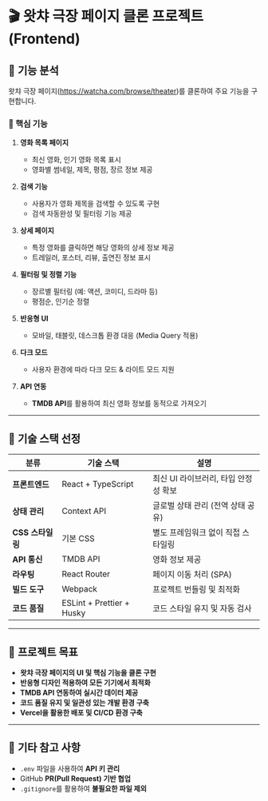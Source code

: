 # 🎬 왓챠 극장 페이지 클론 프로젝트 (Frontend)

## 📌 기능 분석

왓챠 극장 페이지(https://watcha.com/browse/theater)를 클론하여 주요 기능을 구현합니다.

### 🚀 핵심 기능

1. **영화 목록 페이지**
   - 최신 영화, 인기 영화 목록 표시
   - 영화별 썸네일, 제목, 평점, 장르 정보 제공

2. **검색 기능**
   - 사용자가 영화 제목을 검색할 수 있도록 구현
   - 검색 자동완성 및 필터링 기능 제공

3. **상세 페이지**
   - 특정 영화를 클릭하면 해당 영화의 상세 정보 제공
   - 트레일러, 포스터, 리뷰, 출연진 정보 표시

4. **필터링 및 정렬 기능**
   - 장르별 필터링 (예: 액션, 코미디, 드라마 등)
   - 평점순, 인기순 정렬

5. **반응형 UI**
   - 모바일, 태블릿, 데스크톱 환경 대응 (Media Query 적용)

6. **다크 모드**
   - 사용자 환경에 따라 다크 모드 & 라이트 모드 지원

7. **API 연동**
   - **TMDB API**를 활용하여 최신 영화 정보를 동적으로 가져오기

---

## 🔧 기술 스택 선정

| **분류**       | **기술 스택**        | **설명** |
|--------------|------------------|---------|
| **프론트엔드** | React + TypeScript | 최신 UI 라이브러리, 타입 안정성 확보 |
| **상태 관리** | Context API | 글로벌 상태 관리 (전역 상태 공유) |
| **CSS 스타일링** | 기본 CSS | 별도 프레임워크 없이 직접 스타일링 |
| **API 통신** | TMDB API | 영화 정보 제공 |
| **라우팅** | React Router | 페이지 이동 처리 (SPA) |
| **빌드 도구** | Webpack | 프로젝트 번들링 및 최적화 |
| **코드 품질** | ESLint + Prettier + Husky | 코드 스타일 유지 및 자동 검사 |

---

## 📌 프로젝트 목표

- **왓챠 극장 페이지의 UI 및 핵심 기능을 클론 구현**
- **반응형 디자인 적용하여 모든 기기에서 최적화**
- **TMDB API 연동하여 실시간 데이터 제공**
- **코드 품질 유지 및 일관성 있는 개발 환경 구축**
- **Vercel을 활용한 배포 및 CI/CD 환경 구축**

---

## 📜 기타 참고 사항

- `.env` 파일을 사용하여 **API 키 관리**
- GitHub **PR(Pull Request) 기반 협업**
- `.gitignore`를 활용하여 **불필요한 파일 제외**
